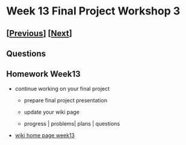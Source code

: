 # Week 13 Final Project Workshop 3

## [[Previous](./12_workshop.md)] [[Next](./14_presentation.md)]

## Questions

## Homework Week13

- continue working on your final project

  - prepare final project presentation
  - update your wiki page

  - progress | problems| plans | questions

- [wiki home page week13](https://github.com/molab-itp/content-2025-01/wiki#week-13-homework)
